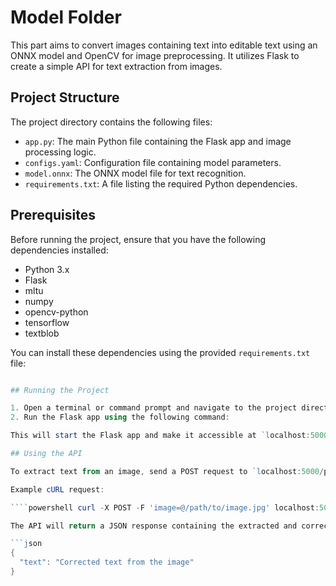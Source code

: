 # Model Folder

This part aims to convert images containing text into editable text using an ONNX model and OpenCV for image preprocessing. It utilizes Flask to create a simple API for text extraction from images.

## Project Structure

The project directory contains the following files:

- `app.py`: The main Python file containing the Flask app and image processing logic.
- `configs.yaml`: Configuration file containing model parameters.
- `model.onnx`: The ONNX model file for text recognition.
- `requirements.txt`: A file listing the required Python dependencies.

## Prerequisites

Before running the project, ensure that you have the following dependencies installed:

- Python 3.x
- Flask
- mltu
- numpy
- opencv-python
- tensorflow
- textblob

You can install these dependencies using the provided `requirements.txt` file:

`````powershell pip install -r requirements.txt

## Running the Project

1. Open a terminal or command prompt and navigate to the project directory.
2. Run the Flask app using the following command:

This will start the Flask app and make it accessible at `localhost:5000`.

## Using the API

To extract text from an image, send a POST request to `localhost:5000/predict` with the image file as the `image` parameter. You can use tools like Postman or cURL for this purpose.

Example cURL request:

````powershell curl -X POST -F 'image=@/path/to/image.jpg' localhost:5000/predict`

The API will return a JSON response containing the extracted and corrected text from the image.

```json
{
  "text": "Corrected text from the image"
}
`````

